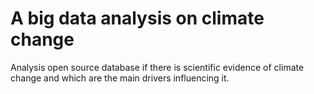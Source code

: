 # A big data analysis on climate change
Analysis open source database if there is scientific evidence of climate change and which are the main drivers influencing it.
